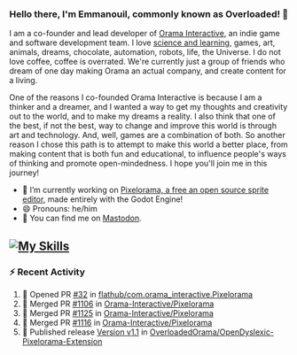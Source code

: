 ### Hello there, I'm Emmanouil, commonly known as Overloaded! 👋
I am a co-founder and lead developer of [Orama Interactive](https://www.oramainteractive.com/), an indie game and software development team. I love [science and learning](https://github.com/OverloadedOrama/KnowledgeBase), games, art, animals, dreams, chocolate, automation, robots, life, the Universe. I do not love coffee, coffee is overrated. We're currently just a group of friends who dream of one day making Orama an actual company, and create content for a living.

One of the reasons I co-founded Orama Interactive is because I am a thinker and a dreamer, and I wanted a way to get my thoughts and creativity out to the world, and to make my dreams a reality. I also think that one of the best, if not the best, way to change and improve this world is through art and technology. And, well, games are a combination of both. So another reason I chose this path is to attempt to make this world a better place, from making content that is both fun and educational, to influence people's ways of thinking and promote open-mindedness. I hope you'll join me in this journey!

- 🔭 I’m currently working on [Pixelorama, a free an open source sprite editor](https://github.com/Orama-Interactive/Pixelorama), made entirely with the Godot Engine!
- 😄 Pronouns: he/him
- 🐘 You can find me on <a rel="me" href="https://mastodon.social/@Overloaded">Mastodon</a>.

[![My Skills](https://skillicons.dev/icons?i=godot,py,cpp,cs,git,linux,html)](https://skillicons.dev)
---

### :zap: Recent Activity

<!--START_SECTION:activity-->
1. 💪 Opened PR [#32](https://github.com/flathub/com.orama_interactive.Pixelorama/pull/32) in [flathub/com.orama_interactive.Pixelorama](https://github.com/flathub/com.orama_interactive.Pixelorama)
2. 🎉 Merged PR [#1106](https://github.com/Orama-Interactive/Pixelorama/pull/1106) in [Orama-Interactive/Pixelorama](https://github.com/Orama-Interactive/Pixelorama)
3. 🎉 Merged PR [#1125](https://github.com/Orama-Interactive/Pixelorama/pull/1125) in [Orama-Interactive/Pixelorama](https://github.com/Orama-Interactive/Pixelorama)
4. 🎉 Merged PR [#1116](https://github.com/Orama-Interactive/Pixelorama/pull/1116) in [Orama-Interactive/Pixelorama](https://github.com/Orama-Interactive/Pixelorama)
5. 🚀 Published release [Version v1.1](https://github.com/OverloadedOrama/OpenDyslexic-Pixelorama-Extension/releases/tag/v1.1) in [OverloadedOrama/OpenDyslexic-Pixelorama-Extension](https://github.com/OverloadedOrama/OpenDyslexic-Pixelorama-Extension)
<!--END_SECTION:activity-->

<!--
**OverloadedOrama/OverloadedOrama** is a ✨ _special_ ✨ repository because its `README.md` (this file) appears on your GitHub profile.

Here are some ideas to get you started:

- 👯 I’m looking to collaborate on ...
- 🤔 I’m looking for help with ...
- 💬 Ask me about ...
- 📫 How to reach me: ...
- ⚡ Fun fact: ...
-->
